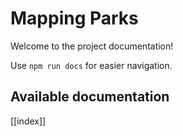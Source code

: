 # Mapping Parks

Welcome to the project documentation!

Use `npm run docs` for easier navigation.

## Available documentation

[[index]]
